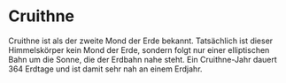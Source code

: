 # Cruithne

Cruithne ist als der zweite Mond der Erde bekannt. Tatsächlich ist dieser
Himmelskörper kein Mond der Erde, sondern folgt nur einer elliptischen Bahn um
die Sonne, die der Erdbahn nahe steht. Ein Cruithne-Jahr dauert 364 Erdtage und
ist damit sehr nah an einem Erdjahr.
